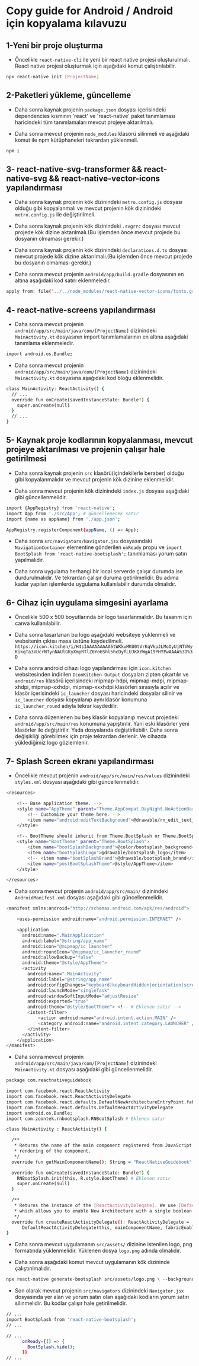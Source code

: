 # Copy guide for Android / Android için kopyalama kılavuzu

## 1-Yeni bir proje oluşturma

- Öncelikle `react-native-cli` ile yeni bir react native projesi oluşturulmalı. React native projesi oluşturmak için aşağıdaki komut çalıştırılabilir.

```bash
npx react-native init [ProjectName]
```

## 2-Paketleri yükleme, güncelleme

- Daha sonra kaynak projenin `package.json` dosyası içerisindeki dependencies kısmının 'react' ve 'react-native' paket tanımlaması haricindeki tüm tanımlamaları mevcut projeye aktarılmalı.

- Daha sonra mevcut projenin `node_modules` klasörü silinmeli ve aşağıdaki komut ile npm kütüphaneleri tekrardan yüklenmeli.

```bash
npm i
```

## 3- react-native-svg-transformer && react-native-svg && react-native-vector-icons yapılandırması

- Daha sonra kaynak projenin kök dizinindeki `metro.config.js` dosyası olduğu gibi kopyalanmalı ve mevcut projenin kök dizinindeki `metro.config.js` ile değiştirilmeli.

- Daha sonra kaynak projenin kök dizinindeki `.svgrrc` dosyası mevcut projede kök dizine aktarılmalı.(Bu işlemden önce mevcut projede bu dosyanın olmaması gerekir.)

- Daha sonra kaynak projenin kök dizinindeki `declarations.d.ts` dosyası mevcut projede kök dizine aktarılmalı.(Bu işlemden önce mevcut projede bu dosyanın olmaması gerekir.)

- Daha sonra mevcut projenin `android/app/build.gradle` dosyasının en altına aşağıdaki kod satırı eklenmeledir.

```bash
apply from: file("../../node_modules/react-native-vector-icons/fonts.gradle")
```

## 4- react-native-screens yapılandırması

- Daha sonra mevcut projenin `android/app/src/main/java/com/[ProjectName]` dizinindeki `MainActivity.kt` dosyasının import tanımlamalarının en altına aşağıdaki tanımlama eklenmeledir.

```bash
import android.os.Bundle;
```

- Daha sonra mevcut projenin `android/app/src/main/java/com/[ProjectName]` dizinindeki `MainActivity.kt` dosyasına aşağıdaki kod bloğu eklenmelidir.

```bash
class MainActivity: ReactActivity() {
  // ...
  override fun onCreate(savedInstanceState: Bundle?) {
    super.onCreate(null)
  }
  // ...
}
```

## 5- Kaynak proje kodlarının kopyalanması, mevcut projeye aktarılması ve projenin çalışır hale getirilmesi

- Daha sonra kaynak projenin `src` klasörü(içindekilerle beraber) olduğu gibi kopyalanmalıdır ve mevcut projenin kök dizinine eklenmelidir.

- Daha sonra mevcut projenin kök dizinindeki `index.js` dosyası aşağıdaki gibi güncellenmelidir.

```bash
import {AppRegistry} from 'react-native';
import App from './src/App'; # güncellenecek satır
import {name as appName} from './app.json';

AppRegistry.registerComponent(appName, () => App);
```

- Daha sonra `src/navigators/Navigator.jsx` dosyasındaki `NavigationContainer` elementine gönderilen `onReady` propu ve `import BootSplash from 'react-native-bootsplash';` tanımlaması yorum satırı yapılmalıdır.

- Daha sonra uygulama herhangi bir local serverde çalışır durumda ise durdurulmalıdır. Ve tekrardan çalışır duruma getirilmelidir. Bu adıma kadar yapılan işlemlerde uygulama kullanılabilir durumda olmalıdır.

## 6- Cihaz için uygulama simgesini ayarlama

- Öncelikle 500 x 500 boyutlarında bir logo tasarlanmalıdır. Bu tasarım için canva kullanılabilir.

- Daha sonra tasarlanan bu logo aşağıdaki websiteye yüklenmeli ve websitenin çıktısı masa üstüne kaydedilmeli.
`https://icon.kitchen/i/H4sIAAAAAAAAA6tWKkvMKU0tVrKqVkpJLMoOyUjNTVWyKikqTa3VUcrNTynNAUlGKyXmpRTlZ6Yo6Shl5hcDyfLUJKXYWgA19PHYPwAAAA%3D%3D`

- Daha sonra android cihazı logo yapılandırması için `icon.kitchen` websitesinden indirilen `IconKitchen-Output` dosyaları zipten çıkartılır ve `android/res` klasörü içerisindeki mipmap-hdpi, mipmap-mdpi, mipmap-xhdpi, mipmap-xxhdpi, mipmap-xxxhdpi klasörleri sırasıyla açılır ve klasör içerisindeki `ic_launcher` dosyası haricindeki dosyalar silinir ve `ic_launcher` dosyası kopyalanıp aynı klasör konumuna `ic_launcher_round` adıyla tekrar kaydedilir.

- Daha sonra düzenlenen bu beş klasör kopyalanıp mevcut projedeki `android/app/src/main/res` konumuna yapıştırılır. Yani eski klasörler yeni klasörler ile değiştirilir. Yada dosyalarıda değiştirilebilir. Daha sonra değişikliği görebilmek için proje tekrardan derlenir. Ve cihazda yüklediğimiz logo gözlemlenir.

## 7- Splash Screen ekranı yapılandırması

- Öncelikle mevcut projenin `android/app/src/main/res/values` dizinindeki `styles.xml` dosyası aşağıdaki gibi güncellenmelidir.

```bash
<resources>

    <!-- Base application theme. -->
    <style name="AppTheme" parent="Theme.AppCompat.DayNight.NoActionBar">
        <!-- Customize your theme here. -->
        <item name="android:editTextBackground">@drawable/rn_edit_text_material</item>
    </style>

    <!-- BootTheme should inherit from Theme.BootSplash or Theme.BootSplash.EdgeToEdge -->
    <style name="BootTheme" parent="Theme.BootSplash">
        <item name="bootSplashBackground">@color/bootsplash_background</item>
        <item name="bootSplashLogo">@drawable/bootsplash_logo</item>
        <!-- <item name="bootSplashBrand">@drawable/bootsplash_brand</item>  Only if you have a brand image -->
        <item name="postBootSplashTheme">@style/AppTheme</item>
    </style>

</resources>
```
- Daha sonra mevcut projenin `android/app/src/main/` dizinindeki `AndroidManifest.xml` dosyası aşağıdaki gibi güncellenmelidir.

```bash
<manifest xmlns:android="http://schemas.android.com/apk/res/android">

    <uses-permission android:name="android.permission.INTERNET" />

    <application
      android:name=".MainApplication"
      android:label="@string/app_name"
      android:icon="@mipmap/ic_launcher"
      android:roundIcon="@mipmap/ic_launcher_round"
      android:allowBackup="false"
      android:theme="@style/AppTheme">
      <activity
        android:name=".MainActivity"
        android:label="@string/app_name"
        android:configChanges="keyboard|keyboardHidden|orientation|screenLayout|screenSize|smallestScreenSize|uiMode"
        android:launchMode="singleTask"
        android:windowSoftInputMode="adjustResize"
        android:exported="true"
        android:theme="@style/BootTheme"> <!-- # Eklenen satır -->
        <intent-filter>
            <action android:name="android.intent.action.MAIN" />
            <category android:name="android.intent.category.LAUNCHER" />
        </intent-filter>
      </activity>
    </application>
</manifest>
```

- Daha sonra mevcut projenin `android/app/src/main/java/com/[ProjectName]` dizinindeki `MainActivity.kt` dosyası aşağıdaki gibi güncellenmelidir.

```bash
package com.reactnativeguidebook

import com.facebook.react.ReactActivity
import com.facebook.react.ReactActivityDelegate
import com.facebook.react.defaults.DefaultNewArchitectureEntryPoint.fabricEnabled
import com.facebook.react.defaults.DefaultReactActivityDelegate
import android.os.Bundle;
import com.zoontek.rnbootsplash.RNBootSplash # Eklenen satır

class MainActivity : ReactActivity() {

  /**
   * Returns the name of the main component registered from JavaScript. This is used to schedule
   * rendering of the component.
   */
  override fun getMainComponentName(): String = "ReactNativeGuidebook"

  override fun onCreate(savedInstanceState: Bundle?) {
    RNBootSplash.init(this, R.style.BootTheme) # Eklenen satır
    super.onCreate(null)
  }

  /**
   * Returns the instance of the [ReactActivityDelegate]. We use [DefaultReactActivityDelegate]
   * which allows you to enable New Architecture with a single boolean flags [fabricEnabled]
   */
  override fun createReactActivityDelegate(): ReactActivityDelegate =
      DefaultReactActivityDelegate(this, mainComponentName, fabricEnabled)
}
```

- Daha sonra mevcut uygulamanın `src/assets/` dizinine istenilen logo, png formatında yüklenmelidir. Yüklenen dosya `logo.png` adında olmalıdır. 

- Daha sonra aşağıdaki komut mevcut uygulamanın kök dizininde çalıştırılmalıdır.

```bash
npx react-native generate-bootsplash src/assets/logo.png \ --background=1B2635 \ --logo-width=100 \ --assets-output=assets \ --flavor=main
```

- Son olarak mevcut projenin `src/navigators` dizinindeki `Navigator.jsx` dosyasında yer alan ve yorum satırı olan aşağıdaki kodların yorum satırı silinmelidir. Bu kodlar çalışır hale getirilmelidir.

```bash
// ...
import BootSplash from 'react-native-bootsplash';
// ...

// ...
      onReady={() => {
        BootSplash.hide();
      }}
// ...
```